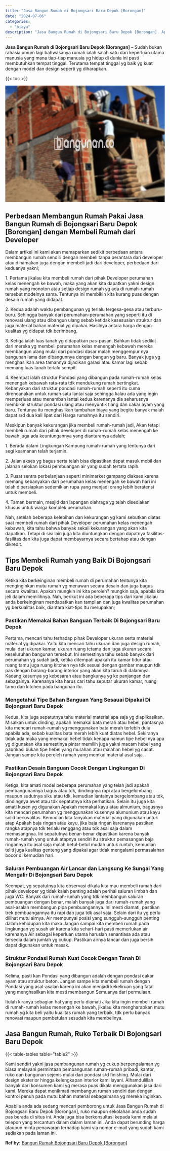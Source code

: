 ```yaml
---
title: "Jasa Bangun Rumah di Bojongsari Baru Depok [Borongan]"
date: "2024-07-06"
categories: 
  - "biaya"
description: "Jasa Bangun Rumah di Bojongsari Baru Depok [Borongan]. Apabila anda ada sedang mencari pemborong untuk Jasa Bangun Rumah di Bojongsari Baru Depok [Borongan..."
---
```


**Jasa Bangun Rumah di Bojongsari Baru Depok \[Borongan\]** – Sudah bukan rahasia umum lagi bahwasanya rumah ialah salah satu dari keperluan utama manusia yang mana tiap-tiap manusia yg hidup di dunia ini pasti membutuhkan tempat tinggal. Terutama tempat tinggal yg baik yg kuat dengan model dan design seperti yg diharapkan.

{{< toc >}}

![Jasa Bangun Rumah di Bojongsari Baru Depok [Borongan]](/images/borong-bangunan-09.png)

## Perbedaan Membangun Rumah Pakai Jasa Bangun Rumah di Bojongsari Baru Depok \[Borongan\] dengan Membeli Rumah dari Developer

Dalam artikel ini kami akan memaparkan sedikit perbedaan antara membangun rumah sendiri dengan membeli tanpa perantara dari developer atau dinamakan juga dengan membeli jadi dari developer, perbedaan dari keduanya yakni;

1\. Pertama jikalau kita membeli rumah dari pihak Developer perumahan kelas menengah ke bawah, maka yang akan kita dapatkan yakni design rumah yang monoton atau setiap design rumah yg ada di rumah-rumah tersebut modelnya sama. Tentunya ini membikin kita kurang puas dengan desain rumah yang didapat.

2\. Kedua adalah waktu pembangunan yg terlalu tergesa-gesa atau terburu-buru. Sehingga banyak dari perumahan-perumahan yang seperti itu di renovasi ulang atau dibangun ulang sebab ketidak kesesuaian struktur dan juga material bahan material yg dipakai. Hasilnya antara harga dengan kualitas yg didapat tdk berimbang.

3\. Ketiga ialah luas tanah yg didapatkan pas-pasan. Bahkan tidak sedikit dari mereka yg membeli perumahan kelas menengah kebawah mereka membangun ulang mulai dari pondasi dasar malah menggempur nya bangunan lama dan dibangunnya dengan bangun yg baru. Banyak juga yg menghasilkan area tamannya dijadikan garasi atau kamar lagi sebab memang luas tanah terlalu sempit.

4\. Keempat ialah struktur Pondasi yang dibangun pada rumah-rumah kelas menengah kebawah rata-rata tdk mendukung rumah bertingkat. Kebanyakan dari struktur pondasi rumah-rumah seperti itu cuma direncanakan untuk rumah satu lantai saja sehingga kalau ada yang ingin memperluas atau menambah lantai kedua karenanya dia seharusnya membikin struktur pondasi ulang atau menyuntik tiang dan cakar ayam yang baru. Tentunya itu menghasilkan tambahan biaya yang begitu banyak malah dapat s/d dua kali lipat dari Harga rumahnya itu sendiri.

Meskipun banyak kekurangan jika membeli rumah-rumah jadi, Akan tetapi membeli rumah dari pihak developer di rumah-rumah kelas menengah ke bawah juga ada keuntungannya yang diantaranya adalah;

1\. Berada dalam Lingkungan Kampung rumah-rumah yang tentunya dari segi keamanan telah terjamin.

2\. Jalan akses yg bagus serta telah bisa dipastikan dapat masuk mobil dan jalanan selokan lokasi pembuangan air yang sudah tertata rapih.

3\. Pusat sentra perbelanjaan seperti minimarket gampang diakses karena memang kebanyakan dari perumahan kelas menengah ke bawah hari ini telah dipersiapkan sedemikian rupa yang menjadi orang lebih beratensi untuk membeli.

4\. Taman bermain, mesjid dan lapangan olahraga yg telah disediakan khusus untuk warga komplek perumahan.

Nah, setelah beberapa kelebihan dan kekurangan yg kami sebutkan diatas saat membeli rumah dari pihak Developer perumahan kelas menengah kebawah, kita tahu bahwa banyak sekali kekurangan yang akan kita dapatkan. Tetapi di sisi lain juga kita diuntungkan dengan dapatnya fasilitas-fasilitas dan kita juga dapat membayarnya secara bertahap atau dengan dikredit.

## Tips Membeli Rumah yang Baik Di Bojongsari Baru Depok

Ketika kita berkeinginan membeli rumah di perumahan tentunya kita menginginkan mutu rumah yg menawan secara desain dan juga bagus secara kwalitas. Apakah mungkin ini kita peroleh? mungkin saja, apabila kita jeli dalam memilihnya. Nah, berikut ini ada beberapa tips dari kami jikalau anda berkeinginan mendapatkan kan tampilan dan juga kwalitas perumahan yg berkualitas baik, diantara kiat-tips Itu merupakan;

### Pastikan Memakai Bahan Banguan Terbaik Di Bojongsari Baru Depok

Pertama, mencari tahu terhadap pihak Developer ukuran serta material material yg dipakai. Yaitu kita mencari tahu ukuran dan juga design rumah, mulai dari ukuran kamar, ukuran ruang tetamu dan juga ukuran secara keseluruhan bangunan tersebut. Ini semestinya tahu sebab banyak dari perumahan yg sudah jadi, ketika ditempati apakah itu kamar tidur atau ruang tamu juga ruang kitchen nya tdk sesuai dengan gambar maupun tdk pas dengan barang-barang interior yang akan kita taruh di dalamnya. Kadang kasurnya yg kebesaran atau bangkunya yg ke panjangan dan sebagainya. Karenanya kita harus cari tahu seputar ukuran kamar, ruang tamu dan kitchen pada bangunan itu.

### Mengetahui Tipe Bahan Banguan Yang Sesauai Dipakai Di Bojongsari Baru Depok

Kedua, kita juga sepatutnya tahu material material apa saja yg diaplikasikan. Misalkan untuk dinding, apakah memakai bata merah atau hebel, pantasnya kita mencari rumah-rumah yg menggunakan bata merah terlebih dulu apabila ada, sebab kualitas bata merah lebih kuat diatas hebel. Sekiranya tidak ada maka yang memakai hebel tidak kenapa namun tipe hebel nya apa yg digunakan kita semestinya pintar memilih juga yakni macam hebel yang pabrikasi bukan tipe hebel yang murahan atau malahan hebel yg cacat. Jangan sampe kita peroleh rumah yang memkai material asal saja.

### Pastikan Desain Banguan Cocok Dengan Lingkungan Di Bojongsari Baru Depok

Ketiga, kita amati model beberapa perumahan yang telah jadi apakah pembangunannya bagus atau tdk, dindingnya rapi atau bergelombang maupun sudutnya siku atau tdk, kemudian lantainya bergelombang atau tdk, dindingnya awet atau tdk sepatutnya kita perhatikan. Selain itu juga kita amati kusen yg digunakan Apakah memakai kayu atau almunium, bagusnya kita mencari perumahan yg menggunakan kusennya alumunium atau kayu solid berkwalitas. Kemudian kita tanyakan material yang digunakan untuk atap Apakah baja ringan atau kayu, jika baja ringan karenanya pastikan rangka atapnya tdk terlalu renggang atau tdk asal saja dalam memasangnya. Ini sepatutnya benar-benar dipastikan karena banyak rumah-rumah yang untuk atapnya sendiri itu struktur pemasangan baja ringannya itu asal saja malah betul-betul mudah untuk runtuh, kemudian teliti juga kualitas genteng yang dipakai agar tidak mengalami permasalahan bocor di kemudian hari.

### Saluran Pembuangan Air Lancar dan Langsung Ke Sungai Yang Mengalir Di Bojongsari Baru Depok

Keempat, yg sepatutnya kita observasi dikala kita mau membeli rumah dari pihak developer yg tidak kalah penting adalah perihal saluran limbah dan juga WC. Banyak dari rumah-rumah yang tdk membangun saluran pembuangan dengan benar, malah banyak juga dari rumah-rumah yang asal-asalan membangun pipa pembuangannya. Ini mesti diamati, pastikan trek pembuangannya itu rapi dan juga tdk asal saja. Selain dari itu yg perlu dilihat mutu airnya. Air mempunyai posisi yang sungguh-sungguh penting dalam kehidupan kita maka Jangan sampai kita membeli rumah pada lingkungan yg susah air karena kita sehari-hari pasti memerlukan air karenanya Air sebagai keperluan utama haruslah senantiasa ada atau tersedia dalam jumlah yg cukup. Pastikan airnya lancar dan juga bersih dapat digunakan untuk masak.

### Struktur Pondasi Rumah Kuat Cocok Dengan Tanah Di Bojongsari Baru Depok

Kelima, pasti kan Pondasi yang dibangun adalah dengan pondasi cakar ayam atau struktur beton. Jangan sampe kita membeli rumah dengan Pondasi yang asal-asalan karena ini akan menjadi kekeliruan yang fatal yang menghasilkan kita mesti membangun Semuanya dari permulaan.

Itulah kiranya sebagian hal yang perlu diamati Jika kita ingin membeli rumah di rumah-rumah kelas menengah ke bawah, jikalau kita mengharapkan mutu rumah yg kita beli yaitu kualitas rumah yang terbaik, tdk perlu banyak renovasi maupun pembetulan sesudah kita membelinya.

## Jasa Bangun Rumah, Ruko Terbaik Di Bojongsari Baru Depok

{{< table-tables table="table2" >}}

Kami sendiri yakni jasa pembangunan rumah yg cukup berpengalaman yg biasa melayani permintaan pembangunan rumah-rumah pribadi, kantor, ruko dan bangunan sejenis mulai dari pondasi s/d finishing. Mulai dari design eksterior hingga kelengkapan interior kami layani. Alhamdulillah banyak dari konsumen kami yg merasa puas dikala menggunakan jasa dari kami. Mereka dapat menikmati membangun rumah sendiri dan dengan kontrol penuh pada mutu bahan material sebagaimana yg mereka inginkan.

Apabila anda ada sedang mencari pemborong untuk Jasa Bangun Rumah di Bojongsari Baru Depok \[Borongan\], ruko maupun sekolahan anda sudah pas berada di situs ini. Anda juga bisa berkonsultasi kepada kami melalui telepon yang tercantum dalam dalam laman ini. Anda dapat berunding harga ataupun minta penawaran terhadap kami via nomor e-mail yang sudah kami sediakan pada laman ini.

**Ref by:** [Bangun Rumah Bojongsari Baru Depok [Borongan]](https://id.wikipedia.org/wiki/Bangun)
